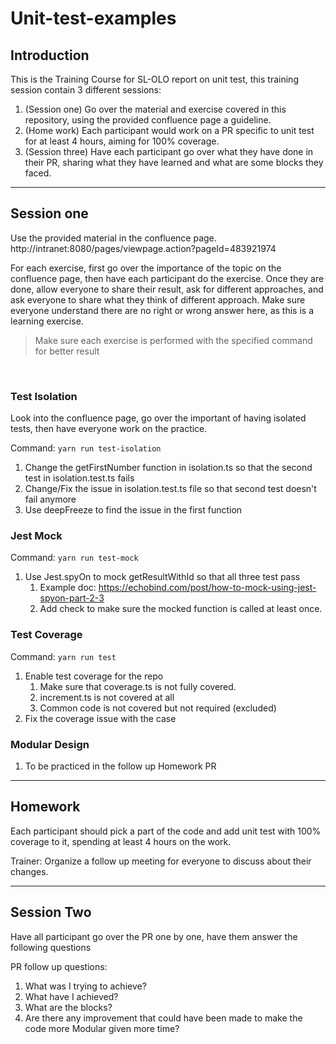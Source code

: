# Unit-test-examples

## Introduction

This is the Training Course for SL-OLO report on unit test, this training session contain 3 different sessions:

1. (Session one) Go over the material and exercise covered in this repository, using the provided confluence page a guideline.
2. (Home work) Each participant would work on a PR specific to unit test for at least 4 hours, aiming for 100% coverage.
3. (Session three) Have each participant go over what they have done in their PR, sharing what they have learned and what are some blocks they faced.

---

## Session one

Use the provided material in the confluence page. http://intranet:8080/pages/viewpage.action?pageId=483921974

For each exercise, first go over the importance of the topic on the confluence page, then have each participant do the exercise. Once they are done, allow everyone to share their result, ask for different approaches, and ask everyone to share what they think of different approach. Make sure everyone understand there are no right or wrong answer here, as this is a learning exercise.

> Make sure each exercise is performed with the specified command for better result

&nbsp;

### Test Isolation

Look into the confluence page, go over the important of having isolated tests, then have everyone work on the practice.

Command: `yarn run test-isolation`

1. Change the getFirstNumber function in isolation.ts so that the second test in isolation.test.ts fails
2. Change/Fix the issue in isolation.test.ts file so that second test doesn't fail anymore
3. Use deepFreeze to find the issue in the first function

### Jest Mock

Command: `yarn run test-mock`

1. Use Jest.spyOn to mock getResultWithId so that all three test pass
   1. Example doc: https://echobind.com/post/how-to-mock-using-jest-spyon-part-2-3
   2. Add check to make sure the mocked function is called at least once.

### Test Coverage

Command: `yarn run test`

1. Enable test coverage for the repo
   1. Make sure that coverage.ts is not fully covered.
   2. increment.ts is not covered at all
   3. Common code is not covered but not required (excluded)
2. Fix the coverage issue with the case

### Modular Design

1. To be practiced in the follow up Homework PR

---

## Homework

Each participant should pick a part of the code and add unit test with 100% coverage to it, spending at least 4 hours on the work.

Trainer: Organize a follow up meeting for everyone to discuss about their changes.

---

## Session Two

Have all participant go over the PR one by one, have them answer the following questions

PR follow up questions:

1. What was I trying to achieve?
2. What have I achieved?
3. What are the blocks?
4. Are there any improvement that could have been made to make the code more Modular given more time?

